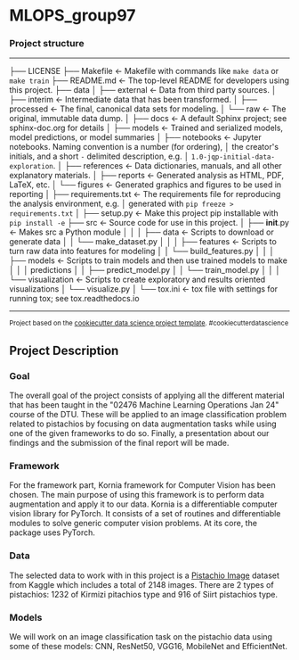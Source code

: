 # MLOPS_group97

### Project structure

------------

├── LICENSE
├── Makefile           <- Makefile with commands like `make data` or `make train`
├── README.md          <- The top-level README for developers using this project.
├── data
│   ├── external       <- Data from third party sources.
│   ├── interim        <- Intermediate data that has been transformed.
│   ├── processed      <- The final, canonical data sets for modeling.
│   └── raw            <- The original, immutable data dump.
│
├── docs               <- A default Sphinx project; see sphinx-doc.org for details
│
├── models             <- Trained and serialized models, model predictions, or model summaries
│
├── notebooks          <- Jupyter notebooks. Naming convention is a number (for ordering),
│                         the creator's initials, and a short `-` delimited description, e.g.
│                         `1.0-jqp-initial-data-exploration`.
│
├── references         <- Data dictionaries, manuals, and all other explanatory materials.
│
├── reports            <- Generated analysis as HTML, PDF, LaTeX, etc.
│   └── figures        <- Generated graphics and figures to be used in reporting
│
├── requirements.txt   <- The requirements file for reproducing the analysis environment, e.g.
│                         generated with `pip freeze > requirements.txt`
│
├── setup.py           <- Make this project pip installable with `pip install -e`
├── src                <- Source code for use in this project.
│   ├── __init__.py    <- Makes src a Python module
│   │
│   ├── data           <- Scripts to download or generate data
│   │   └── make_dataset.py
│   │
│   ├── features       <- Scripts to turn raw data into features for modeling
│   │   └── build_features.py
│   │
│   ├── models         <- Scripts to train models and then use trained models to make
│   │   │                 predictions
│   │   ├── predict_model.py
│   │   └── train_model.py
│   │
│   └── visualization  <- Scripts to create exploratory and results oriented visualizations
│       └── visualize.py
│
└── tox.ini            <- tox file with settings for running tox; see tox.readthedocs.io


------------
<p><small>Project based on the <a target="_blank" href="https://drivendata.github.io/cookiecutter-data-science/">cookiecutter data science project template</a>. #cookiecutterdatascience</small></p>

## Project Description

### Goal
The overall goal of the project consists of applying all the different material that has been taught in the "02476 Machine Learning Operations Jan 24" course of the DTU. These will be applied to an image classification problem related to pistachios by focusing on data augmentation tasks while using one of the given frameworks to do so. Finally, a presentation about our findings and the submission of the final report will be made.

### Framework
For the framework part, Kornia framework for Computer Vision has been chosen. The main purpose of using this framework is to perform data augmentation and apply it to our data. Kornia is a differentiable computer vision library for PyTorch. It consists of a set of routines and differentiable modules to solve generic computer vision problems. At its core, the package uses PyTorch.
### Data
The selected data to work with in this project is a [Pistachio Image](https://www.kaggle.com/datasets/muratkokludataset/pistachio-image-dataset/code) dataset from Kaggle which includes a total of 2148 images. There are 2 types of pistachios: 1232 of Kirmizi pitachios type and 916 of Siirt pistachios type.
### Models
We will work on an image classification task on the pistachio data using some of these models: CNN, ResNet50, VGG16, MobileNet and EfficientNet.
